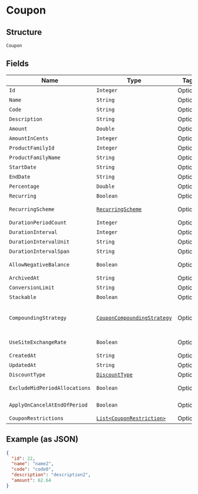 
# Coupon

## Structure

`Coupon`

## Fields

| Name | Type | Tags | Description | Getter | Setter |
|  --- | --- | --- | --- | --- | --- |
| `Id` | `Integer` | Optional | - | Integer getId() | setId(Integer id) |
| `Name` | `String` | Optional | - | String getName() | setName(String name) |
| `Code` | `String` | Optional | - | String getCode() | setCode(String code) |
| `Description` | `String` | Optional | - | String getDescription() | setDescription(String description) |
| `Amount` | `Double` | Optional | - | Double getAmount() | setAmount(Double amount) |
| `AmountInCents` | `Integer` | Optional | - | Integer getAmountInCents() | setAmountInCents(Integer amountInCents) |
| `ProductFamilyId` | `Integer` | Optional | - | Integer getProductFamilyId() | setProductFamilyId(Integer productFamilyId) |
| `ProductFamilyName` | `String` | Optional | - | String getProductFamilyName() | setProductFamilyName(String productFamilyName) |
| `StartDate` | `String` | Optional | - | String getStartDate() | setStartDate(String startDate) |
| `EndDate` | `String` | Optional | - | String getEndDate() | setEndDate(String endDate) |
| `Percentage` | `Double` | Optional | - | Double getPercentage() | setPercentage(Double percentage) |
| `Recurring` | `Boolean` | Optional | - | Boolean getRecurring() | setRecurring(Boolean recurring) |
| `RecurringScheme` | [`RecurringScheme`](../../doc/models/recurring-scheme.md) | Optional | - | RecurringScheme getRecurringScheme() | setRecurringScheme(RecurringScheme recurringScheme) |
| `DurationPeriodCount` | `Integer` | Optional | - | Integer getDurationPeriodCount() | setDurationPeriodCount(Integer durationPeriodCount) |
| `DurationInterval` | `Integer` | Optional | - | Integer getDurationInterval() | setDurationInterval(Integer durationInterval) |
| `DurationIntervalUnit` | `String` | Optional | - | String getDurationIntervalUnit() | setDurationIntervalUnit(String durationIntervalUnit) |
| `DurationIntervalSpan` | `String` | Optional | - | String getDurationIntervalSpan() | setDurationIntervalSpan(String durationIntervalSpan) |
| `AllowNegativeBalance` | `Boolean` | Optional | - | Boolean getAllowNegativeBalance() | setAllowNegativeBalance(Boolean allowNegativeBalance) |
| `ArchivedAt` | `String` | Optional | - | String getArchivedAt() | setArchivedAt(String archivedAt) |
| `ConversionLimit` | `String` | Optional | - | String getConversionLimit() | setConversionLimit(String conversionLimit) |
| `Stackable` | `Boolean` | Optional | - | Boolean getStackable() | setStackable(Boolean stackable) |
| `CompoundingStrategy` | [`CouponCompoundingStrategy`](../../doc/models/containers/coupon-compounding-strategy.md) | Optional | This is a container for any-of cases. | CouponCompoundingStrategy getCompoundingStrategy() | setCompoundingStrategy(CouponCompoundingStrategy compoundingStrategy) |
| `UseSiteExchangeRate` | `Boolean` | Optional | - | Boolean getUseSiteExchangeRate() | setUseSiteExchangeRate(Boolean useSiteExchangeRate) |
| `CreatedAt` | `String` | Optional | - | String getCreatedAt() | setCreatedAt(String createdAt) |
| `UpdatedAt` | `String` | Optional | - | String getUpdatedAt() | setUpdatedAt(String updatedAt) |
| `DiscountType` | [`DiscountType`](../../doc/models/discount-type.md) | Optional | - | DiscountType getDiscountType() | setDiscountType(DiscountType discountType) |
| `ExcludeMidPeriodAllocations` | `Boolean` | Optional | - | Boolean getExcludeMidPeriodAllocations() | setExcludeMidPeriodAllocations(Boolean excludeMidPeriodAllocations) |
| `ApplyOnCancelAtEndOfPeriod` | `Boolean` | Optional | - | Boolean getApplyOnCancelAtEndOfPeriod() | setApplyOnCancelAtEndOfPeriod(Boolean applyOnCancelAtEndOfPeriod) |
| `CouponRestrictions` | [`List<CouponRestriction>`](../../doc/models/coupon-restriction.md) | Optional | - | List<CouponRestriction> getCouponRestrictions() | setCouponRestrictions(List<CouponRestriction> couponRestrictions) |

## Example (as JSON)

```json
{
  "id": 22,
  "name": "name2",
  "code": "code0",
  "description": "description2",
  "amount": 62.64
}
```

